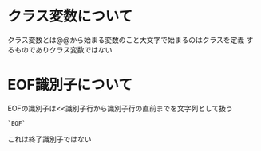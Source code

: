 # クラス変数について

クラス変数とは@@から始まる変数のこと大文字で始まるのはクラスを定義
するものでありクラス変数ではない

# EOF識別子について

EOFの識別子は<<識別子行から識別子行の直前までを文字列として扱う

```
`EOF`
```

これは終了識別子ではない
